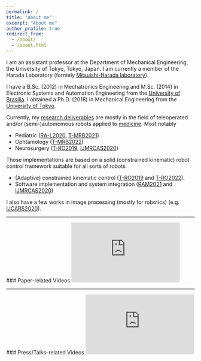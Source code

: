 ```yaml
---
permalink: /
title: "About me"
excerpt: "About me"
author_profile: true
redirect_from: 
  - /about/
  - /about.html
---
```


I am an assistant professor at the Department of Mechanical Engineering, the University of Tokyo, Tokyo, Japan. I am currently a member of the Harada Laboratory (formely [Mitsuishi-Harada laboratory](http://www.nml.t.u-tokyo.ac.jp/en/index-e.html)).

I have a B.Sc. (2012) in Mechatronics Engineering and M.Sc. (2014) in Electronic Systems and Automation Engineering from the [University of Brasilia](http://international.unb.br/). I obtained a Ph.D. (2018) in Mechanical Engineering from the [University of Tokyo](https://www.u-tokyo.ac.jp/en/index.html).

Currently, my [research deliverables](https://mmmarinho.github.io/publications/) are mostly in the field of teleoperated and/or (semi-)automomous robots applied to [medicine](https://www.youtube.com/watch?v=dayuW47PKKc&list=TLGGLlmonU1w7aAyMjA5MjAyMQ). Most notably
- Pediatric ([RA-L2020](http://doi.org/10.1109/LRA.2019.2963642), [T-MRB2021](http://doi.org/https://doi.org/10.1109/TMRB.2021.3049878))
- Ophtamology ([T-MRB2022](http://doi.org/10.1109/TMRB.2022.3147033))
- Neurosurgery ([T-RO2019](http://doi.org/10.1109/TRO.2019.2920078), [IJMRCAS2020](http://doi.org/10.1002/rcs.2053))

Those implementations are based on a solid (constrained kinematic) robot control framework suitable for all sorts of robots.
- (Adaptive) constrained kinematic control ([T-RO2019](http://doi.org/10.1109/TRO.2019.2920078) and [T-RO2022](http://doi.org/10.1109/TRO.2022.3181047)). 
- Software implementation and system integration ([RAM2021](http://doi.org/10.1109/MRA.2020.2997920) and [IJMRCAS2020](http://doi.org/10.1002/rcs.2053))

I also have a few works in image processing (mostly for robotics) (e.g. [IJCARS2020](http://doi.org/10.1007/s11548-020-02185-0)).

<hr>
### Paper-related Videos


<iframe width="290" height="160" src="https://www.youtube.com/embed/videoseries?list=PLfnnpBCwI_l8DMpm5Q5t8gjXYFoM_tOlz" title="YouTube video player" frameborder="0" allow="accelerometer; autoplay; clipboard-write; encrypted-media; gyroscope; picture-in-picture" allowfullscreen></iframe>

<hr>
### Press/Talks-related Videos


<iframe width="290" height="160" src="https://www.youtube.com/embed/videoseries?list=PLfnnpBCwI_l_sDiffl5hRHH8rmvGs8aH0" title="Press/Talks" frameborder="0" allow="accelerometer; autoplay; clipboard-write; encrypted-media; gyroscope; picture-in-picture" allowfullscreen></iframe>

